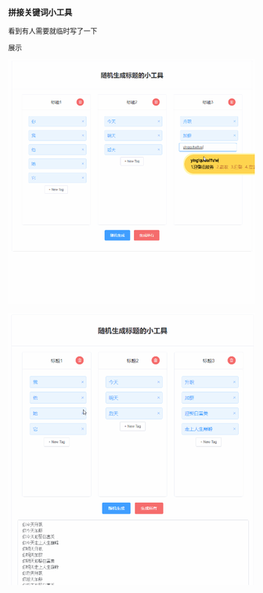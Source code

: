 ### 拼接关键词小工具	

看到有人需要就临时写了一下

展示

![](static\145022aec1pz1hx8j1pzoj.gif)

![](static\145128yq713qq37e65x6mr.gif)